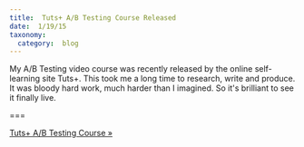 ```yaml
---
title:  Tuts+ A/B Testing Course Released
date:  1/19/15
taxonomy:
  category:  blog
---
```


My A/B Testing video course was recently released by the online self-learning site Tuts+.  This took me a long time to research, write and produce.  It was bloody hard work, much harder than I imagined.  So it's brilliant to see it finally live.   

===

[Tuts+ A/B Testing Course &raquo;](http://webdesign.tutsplus.com/courses/ab-testing-for-web-designers?utm_source=Tuts+&utm_medium=website&utm_campaign=relatedcourses&utm_content=sidebar&WT.mc_id=Tuts+_website_relatedcourses_sidebar) 